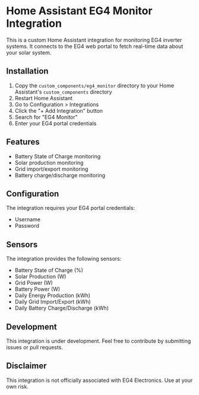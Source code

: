 # Home Assistant EG4 Monitor Integration

This is a custom Home Assistant integration for monitoring EG4 inverter systems. It connects to the EG4 web portal to fetch real-time data about your solar system.

## Installation

1. Copy the `custom_components/eg4_monitor` directory to your Home Assistant's `custom_components` directory
2. Restart Home Assistant
3. Go to Configuration > Integrations
4. Click the "+ Add Integration" button
5. Search for "EG4 Monitor"
6. Enter your EG4 portal credentials

## Features

- Battery State of Charge monitoring
- Solar production monitoring
- Grid import/export monitoring
- Battery charge/discharge monitoring

## Configuration

The integration requires your EG4 portal credentials:
- Username
- Password

## Sensors

The integration provides the following sensors:
- Battery State of Charge (%)
- Solar Production (W)
- Grid Power (W)
- Battery Power (W)
- Daily Energy Production (kWh)
- Daily Grid Import/Export (kWh)
- Daily Battery Charge/Discharge (kWh)

## Development

This integration is under development. Feel free to contribute by submitting issues or pull requests.

## Disclaimer

This integration is not officially associated with EG4 Electronics. Use at your own risk.